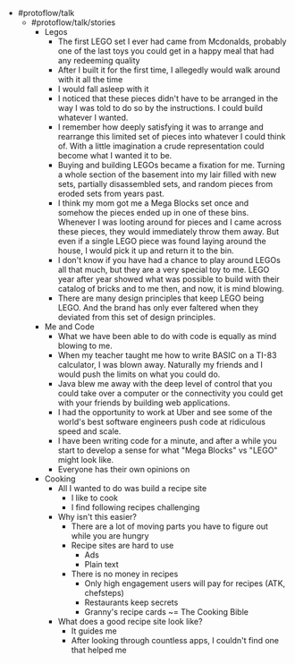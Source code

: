 - #protoflow/talk
	- #protoflow/talk/stories
		- Legos
			- The first LEGO set I ever had came from Mcdonalds, probably one of the last toys you could get in a happy meal that had any redeeming quality
			- After I built it for the first time, I allegedly would walk around with it all the time
			- I would fall asleep with it
			- I noticed that these pieces didn't have to be arranged in the way I was told to do so by the instructions. I could build whatever I wanted.
			- I remember how deeply satisfying it was to arrange and rearrange this limited set of pieces   into whatever I could think of. With a little imagination a crude representation could become what I wanted it to be.
			- Buying and building LEGOs became a fixation for me. Turning a whole section of the basement into my lair filled with new sets, partially disassembled sets, and random pieces from eroded sets from years past.
			- I think my mom got me a Mega Blocks set once and somehow the pieces ended up in one of these bins. Whenever I was looting around for pieces and I came across these pieces, they would immediately throw them away. But even if a single LEGO piece was found laying around the house, I would pick it up and return it to the bin.
			- I don't know if you have had a chance to play around LEGOs all that much, but they are a very special toy to me. LEGO year after year showed what was possible to build with their catalog of bricks and to me then, and now, it is mind blowing.
			- There are many design principles that keep LEGO being LEGO. And the brand has only ever faltered when they deviated from this set of design principles.
		- Me and Code
			- What we have been able to do with code is equally as mind blowing to me.
			- When my teacher taught me how to write BASIC on a TI-83 calculator, I was blown away. Naturally my friends and I would push the limits on what you could do.
			- Java blew me away with the deep level of control that you could take over a computer or the connectivity you could get with your friends by building web applications.
			- I had the opportunity to work at Uber and see some of the world's best software engineers push code at ridiculous speed and scale.
			- I have been writing code for a minute, and after a while you start to develop a sense for what "Mega Blocks" vs "LEGO" might look like.
			- Everyone has their own opinions on
		- Cooking
			- All I wanted to do was build a recipe site
				- I like to cook
				- I find following recipes challenging
			- Why isn't this easier?
				- There are a lot of moving parts you have to figure out while you are hungry
				- Recipe sites are hard to use
					- Ads
					- Plain text
				- There is no money in recipes
					- Only high engagement users will pay for recipes (ATK, chefsteps)
					- Restaurants keep secrets
					- Granny's recipe cards ~= The Cooking Bible
			- What does a good recipe site look like?
				- It guides me
				- After looking through countless apps, I couldn't find one that helped me